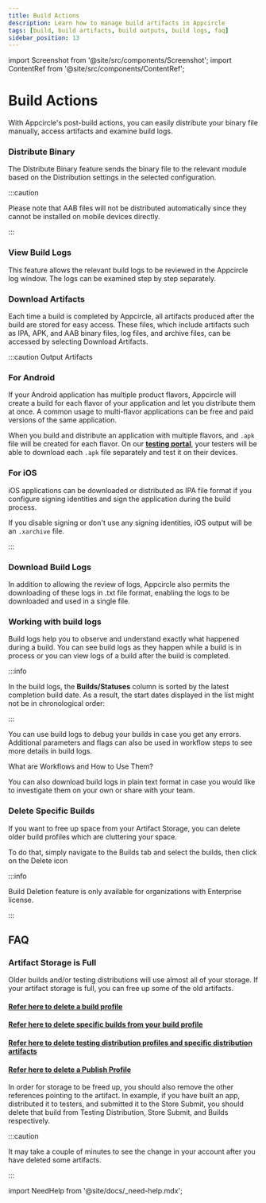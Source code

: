```yaml
---
title: Build Actions
description: Learn how to manage build artifacts in Appcircle
tags: [build, build artifacts, build outputs, build logs, faq]
sidebar_position: 13
---
```


import Screenshot from '@site/src/components/Screenshot';
import ContentRef from '@site/src/components/ContentRef';

# Build Actions

With Appcircle's post-build actions, you can easily distribute your binary file manually, access artifacts and examine build logs.

<Screenshot url='https://cdn.appcircle.io/docs/assets/build-ios-distribute-artifacts.png' />

### Distribute Binary

The Distribute Binary feature sends the binary file to the relevant module based on the Distribution settings in the selected configuration.

:::caution

Please note that AAB files will not be distributed automatically since they cannot be installed on mobile devices directly.

:::

### View Build Logs

This feature allows the relevant build logs to be reviewed in the Appcircle log window. The logs can be examined step by step separately.

### Download Artifacts

Each time a build is completed by Appcircle, all artifacts produced after the build are stored for easy access. These files, which include artifacts such as IPA, APK, and AAB binary files, log files, and archive files, can be accessed by selecting Download Artifacts.

:::caution Output Artifacts

### For Android

If your Android application has multiple product flavors, Appcircle will create a build for each flavor of your application and let you distribute them at once. A common usage to multi-flavor applications can be free and paid versions of the same application.

When you build and distribute an application with multiple flavors, and `.apk` file will be created for each flavor. On our [**testing portal**](/testing-distribution/testing-portal), your testers will be able to download each `.apk` file separately and test it on their devices.

### For iOS

iOS applications can be downloaded or distributed as IPA file format if you configure signing identities and sign the application during the build process.

If you disable signing or don't use any signing identities, iOS output will be an `.xarchive` file.

:::

### Download Build Logs

In addition to allowing the review of logs, Appcircle also permits the downloading of these logs in .txt file format, enabling the logs to be downloaded and used in a single file.

### Working with build logs

Build logs help you to observe and understand exactly what happened during a build. You can see build logs as they happen while a build is in process or you can view logs of a build after the build is completed.

:::info

In the build logs, the **Builds/Statuses** column is sorted by the latest completion build date. As a result, the start dates displayed in the list might not be in chronological order:

<Screenshot url='https://cdn.appcircle.io/docs/assets/build-working-with-build-logs.png' />

:::

You can use build logs to debug your builds in case you get any errors. Additional parameters and flags can also be used in workflow steps to see more details in build logs.

<ContentRef url="/workflows">What are Workflows and How to Use Them?</ContentRef>

You can also download build logs in plain text format in case you would like to investigate them on your own or share with your team.

### Delete Specific Builds

If you want to free up space from your Artifact Storage, you can delete older build profiles which are cluttering your space.

To do that, simply navigate to the Builds tab and select the builds, then click on the Delete icon

<Screenshot url='https://cdn.appcircle.io/docs/assets/build-delete-specific.png' />

:::info

Build Deletion feature is only available for organizations with Enterprise license.

:::

## FAQ

### Artifact Storage is Full

Older builds and/or testing distributions will use almost all of your storage. If your artifact storage is full, you can free up some of the old artifacts.

#### [Refer here to delete a build profile](/build/manage-the-connections/adding-a-build-profile#delete-a-build-profile)

#### [Refer here to delete specific builds from your build profile](/build/post-build-operations/after-a-build#delete-specific-builds)

#### [Refer here to delete testing distribution profiles and specific distribution artifacts](/testing-distribution/create-or-select-a-distribution-profile#delete-a-distribution-profile)

#### [Refer here to delete a Publish Profile](/publish-module/creating-publish-profiles/managing-publish-profiles#delete-publish-profile)

In order for storage to be freed up, you should also remove the other references pointing to the artifact. In example, if you have built an app, distributed it to testers, and submitted it to the Store Submit, you should delete that build from Testing Distribution, Store Submit, and Builds respectively.

:::caution

It may take a couple of minutes to see the change in your account after you have deleted some artifacts.

:::

import NeedHelp from '@site/docs/\_need-help.mdx';

<NeedHelp />
